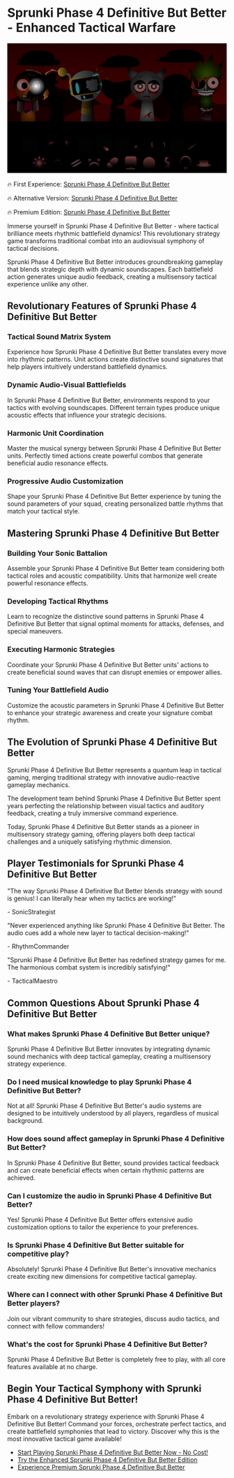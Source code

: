 # Sprunki Phase 4 Definitive But Better - Enhanced Tactical Warfare

![Sprunki Phase 4 Definitive But Better](https://raw.githubusercontent.com/sprunkiscrunkly/sprunki-phase-4-definitive-but-better/refs/heads/main/sprunki-phase-4-definitive-but-better.png "Sprunki Phase 4 Definitive But Better")

🔥 First Experience: [Sprunki Phase 4 Definitive But Better](https://sprunksters.com/sprunki-phase-4-definitive-but-better/ "Sprunki Phase 4 Definitive But Better")

🔥 Alternative Version: [Sprunki Phase 4 Definitive But Better](https://sprunkiscrunkly.com/sprunki-phase-4-definitive-but-better/ "Sprunki Phase 4 Definitive But Better")

🔥 Premium Edition: [Sprunki Phase 4 Definitive But Better](https://sprunkipyramixed.com/sprunki-phase-4-definitive-but-better/ "Sprunki Phase 4 Definitive But Better")

Immerse yourself in Sprunki Phase 4 Definitive But Better - where tactical brilliance meets rhythmic battlefield dynamics! This revolutionary strategy game transforms traditional combat into an audiovisual symphony of tactical decisions.

Sprunki Phase 4 Definitive But Better introduces groundbreaking gameplay that blends strategic depth with dynamic soundscapes. Each battlefield action generates unique audio feedback, creating a multisensory tactical experience unlike any other.

## Revolutionary Features of Sprunki Phase 4 Definitive But Better

### Tactical Sound Matrix System

Experience how Sprunki Phase 4 Definitive But Better translates every move into rhythmic patterns. Unit actions create distinctive sound signatures that help players intuitively understand battlefield dynamics.

### Dynamic Audio-Visual Battlefields

In Sprunki Phase 4 Definitive But Better, environments respond to your tactics with evolving soundscapes. Different terrain types produce unique acoustic effects that influence your strategic decisions.

### Harmonic Unit Coordination

Master the musical synergy between Sprunki Phase 4 Definitive But Better units. Perfectly timed actions create powerful combos that generate beneficial audio resonance effects.

### Progressive Audio Customization

Shape your Sprunki Phase 4 Definitive But Better experience by tuning the sound parameters of your squad, creating personalized battle rhythms that match your tactical style.

## Mastering Sprunki Phase 4 Definitive But Better

### Building Your Sonic Battalion

Assemble your Sprunki Phase 4 Definitive But Better team considering both tactical roles and acoustic compatibility. Units that harmonize well create powerful resonance effects.

### Developing Tactical Rhythms

Learn to recognize the distinctive sound patterns in Sprunki Phase 4 Definitive But Better that signal optimal moments for attacks, defenses, and special maneuvers.

### Executing Harmonic Strategies

Coordinate your Sprunki Phase 4 Definitive But Better units' actions to create beneficial sound waves that can disrupt enemies or empower allies.

### Tuning Your Battlefield Audio

Customize the acoustic parameters in Sprunki Phase 4 Definitive But Better to enhance your strategic awareness and create your signature combat rhythm.

## The Evolution of Sprunki Phase 4 Definitive But Better

Sprunki Phase 4 Definitive But Better represents a quantum leap in tactical gaming, merging traditional strategy with innovative audio-reactive gameplay mechanics.

The development team behind Sprunki Phase 4 Definitive But Better spent years perfecting the relationship between visual tactics and auditory feedback, creating a truly immersive command experience.

Today, Sprunki Phase 4 Definitive But Better stands as a pioneer in multisensory strategy gaming, offering players both deep tactical challenges and a uniquely satisfying rhythmic dimension.

## Player Testimonials for Sprunki Phase 4 Definitive But Better

"The way Sprunki Phase 4 Definitive But Better blends strategy with sound is genius! I can literally hear when my tactics are working!"

\- SonicStrategist

"Never experienced anything like Sprunki Phase 4 Definitive But Better. The audio cues add a whole new layer to tactical decision-making!"

\- RhythmCommander

"Sprunki Phase 4 Definitive But Better has redefined strategy games for me. The harmonious combat system is incredibly satisfying!"

\- TacticalMaestro

## Common Questions About Sprunki Phase 4 Definitive But Better

### What makes Sprunki Phase 4 Definitive But Better unique?

Sprunki Phase 4 Definitive But Better innovates by integrating dynamic sound mechanics with deep tactical gameplay, creating a multisensory strategy experience.

### Do I need musical knowledge to play Sprunki Phase 4 Definitive But Better?

Not at all! Sprunki Phase 4 Definitive But Better's audio systems are designed to be intuitively understood by all players, regardless of musical background.

### How does sound affect gameplay in Sprunki Phase 4 Definitive But Better?

In Sprunki Phase 4 Definitive But Better, sound provides tactical feedback and can create beneficial effects when certain rhythmic patterns are achieved.

### Can I customize the audio in Sprunki Phase 4 Definitive But Better?

Yes! Sprunki Phase 4 Definitive But Better offers extensive audio customization options to tailor the experience to your preferences.

### Is Sprunki Phase 4 Definitive But Better suitable for competitive play?

Absolutely! Sprunki Phase 4 Definitive But Better's innovative mechanics create exciting new dimensions for competitive tactical gameplay.

### Where can I connect with other Sprunki Phase 4 Definitive But Better players?

Join our vibrant community to share strategies, discuss audio tactics, and connect with fellow commanders!

### What's the cost for Sprunki Phase 4 Definitive But Better?

Sprunki Phase 4 Definitive But Better is completely free to play, with all core features available at no charge.

## Begin Your Tactical Symphony with Sprunki Phase 4 Definitive But Better!

Embark on a revolutionary strategy experience with Sprunki Phase 4 Definitive But Better! Command your forces, orchestrate perfect tactics, and create battlefield symphonies that lead to victory. Discover why this is the most innovative tactical game available!

- [Start Playing Sprunki Phase 4 Definitive But Better Now - No Cost!](https://sprunksters.com/sprunki-phase-4-definitive-but-better/)
- [Try the Enhanced Sprunki Phase 4 Definitive But Better Edition](https://sprunkiscrunkly.com/sprunki-phase-4-definitive-but-better/)
- [Experience Premium Sprunki Phase 4 Definitive But Better](https://sprunkipyramixed.com/sprunki-phase-4-definitive-but-better/)
